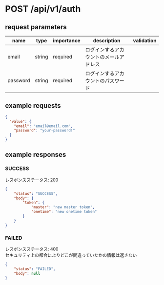 # POST /api/v1/auth
## request parameters
| name | type | importance | description | validation | 
| ---- | ---- | ---------- | ----------- | ---------- | 
| email | string | required | ログインするアカウントのメールアドレス |            | 
| password | string | required | ログインするアカウントのパスワード |            | 
## example requests
```json
{
  "value": {
    "email": "email@email.com",
    "password": "your-password!"
  }
}
```
## example responses
### SUCCESS
レスポンスステータス: 200
```json
{
    "status": "SUCCESS",
    "body": {
        "token": {
            "master": "new master token",
            "onetime": "new onetime token"
        }
    }
}
```
### FAILED
レスポンスステータス: 400  
セキュリティ上の都合によりどこが間違っていたかの情報は返さない  
```json
{
    "status": "FAILED",
    "body": null
}
```
